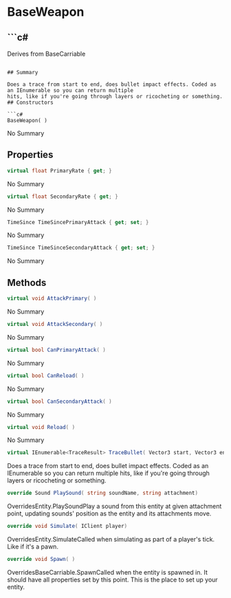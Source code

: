 # BaseWeapon

## ```c#
Derives from BaseCarriable
```

## Summary

Does a trace from start to end, does bullet impact effects. Coded as an IEnumerable so you can return multiple
hits, like if you're going through layers or ricocheting or something.
## Constructors

```c#
BaseWeapon( ) 
```
No Summary
## Properties

```c#
virtual float PrimaryRate { get; } 
```
No Summary
```c#
virtual float SecondaryRate { get; } 
```
No Summary
```c#
TimeSince TimeSincePrimaryAttack { get; set; } 
```
No Summary
```c#
TimeSince TimeSinceSecondaryAttack { get; set; } 
```
No Summary
## Methods

```c#
virtual void AttackPrimary( ) 
```
No Summary
```c#
virtual void AttackSecondary( ) 
```
No Summary
```c#
virtual bool CanPrimaryAttack( ) 
```
No Summary
```c#
virtual bool CanReload( ) 
```
No Summary
```c#
virtual bool CanSecondaryAttack( ) 
```
No Summary
```c#
virtual void Reload( ) 
```
No Summary
```c#
virtual IEnumerable<TraceResult> TraceBullet( Vector3 start, Vector3 end, float radius = 2) 
```
Does a trace from start to end, does bullet impact effects. Coded as an IEnumerable so you can return multiple
hits, like if you're going through layers or ricocheting or something.
```c#
override Sound PlaySound( string soundName, string attachment) 
```
OverridesEntity.PlaySoundPlay a sound from this entity at given attachment point, updating sounds' position as the entity and its attachments move.
```c#
override void Simulate( IClient player) 
```
OverridesEntity.SimulateCalled when simulating as part of a player's tick. Like if it's a pawn.
```c#
override void Spawn( ) 
```
OverridesBaseCarriable.SpawnCalled when the entity is spawned in. It should have all properties set by this point.
This is the place to set up your entity.

